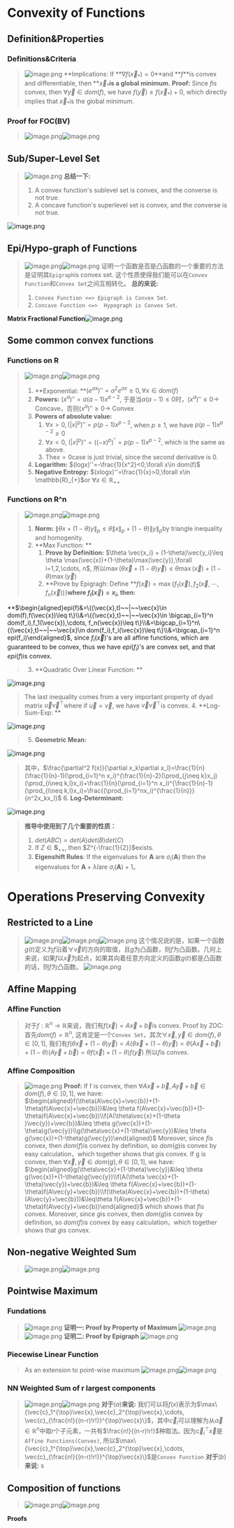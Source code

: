 # Convexity of Functions
## Definition&Properties
### Definitions&Criteria
> ![image.png](Convex_Functions.assets/20231023_2245468186.png)
> **Implications: If **$\nabla f(\vec{x}_*)=0$**and **$f$**is convex and differentiable, then **$\vec{x}_*$**is a global minimum.**
> **Proof:** Since $f$is convex, then $\forall \vec{y}\in dom(f)$, we have $f(\vec{y})\geq f(\vec{x}_*)+0$, which directly implies that $\vec{x}_*$is the global minimum.



### Proof for FOC(BV)
> ![image.png](Convex_Functions.assets/20231023_2245476935.png)![image.png](Convex_Functions.assets/20231023_2245494126.png)




## Sub/Super-Level Set
> ![image.png](Convex_Functions.assets/20231023_2245513924.png)
> **总结一下:**
> 1. A convex function's sublevel set is convex, and the converse is not true.
> 2. A concave function's superlevel set is convex, and the converse is not true.
> 
![image.png](Convex_Functions.assets/20231023_2245531802.png)




## Epi/Hypo-graph of Functions
> ![image.png](Convex_Functions.assets/20231023_2245548465.png)![image.png](Convex_Functions.assets/20231023_2245568651.png)
> 证明一个函数是否是凸函数的一个重要的方法是证明其`Epigraph`is convex set. 这个性质使得我们能可以在`Convex Function`和`Convex Set`之间互相转化。
> **总的来说:**
> 1. `Convex Function <=> Epigraph is Convex Set`.
> 2. `Concave Function <=>  Hypograph is Convex Set`.

**Matrix Fractional Function**![image.png](Convex_Functions.assets/20231023_2245588951.png)


## Some common convex functions
### Functions on R
> ![image.png](Convex_Functions.assets/20231023_2245592268.png)![image.png](Convex_Functions.assets/20231023_2246006779.png)
> 1. **Exponential: **$(e^{ax})''=a^2e^{ax}\geq 0,\forall x\in dom(f)$
> 2. **Powers:** $(x^a)''=a(a-1)x^{a-2}$, 于是当$a(a-1)\leq 0$时，$(x^a)''\leq 0$-> Concave，否则$(x^a)''\geq 0$-> Convex
> 3. **Powers of absolute value:** 
>    1. $\forall x>0, (|x|^p)''=p(p-1)x^{p-2}$, when $p\geq 1$, we have $p(p-1)x^{p-2}\geq 0$
>    2. $\forall x<0$, $(|x|^p)''=((-x)^p)^{''}=p(p-1)x^{p-2}$, which is the same as above.
>    3. The$x=0$case is just trivial, since the second derivative is 0.
> 4. **Logarithm:** $(logx)''=-\frac{1}{x^2}<0,\forall x\in dom(f)$
> 5. **Negative Entropy:** $(xlogx)''=\frac{1}{x}>0,\forall x\in \mathbb{R}_{+}$or $\forall x\in \mathbb{R}_{++}$



### Functions on R^n
> ![image.png](Convex_Functions.assets/20231023_2246025766.png)![image.png](Convex_Functions.assets/20231023_2246036586.png)
> 1. **Norm:** $\|\theta x+(1-\theta)y\|_p\leq \theta \|x\|_p+(1-\theta) \|y\|_p$by triangle inequality and homogenity.
> 2. **Max Function: **
>    1. **Prove by Definition:** $\theta \vec{x_i} + (1-\theta)\vec{y_i}\leq \theta \max(\vec{x})+(1-\theta)\max(\vec{y}),\forall i=1,2,\cdots, n$, 所以$\max(\theta \vec{x}+(1-\theta)\vec{y})\leq \theta \max(\vec{x})+(1-\theta)\max(\vec{y})$
>    2. **Prove by Epigragh:  Define **$f(\vec{x})=\max\{f_1(\vec{x}),f_2(\vec{x},\cdots, f_n(\vec{x}))\}$**where **$f_i(\vec{x})=x_i$**, then:**
> 
 **$\begin{aligned}epi(f)&=\{(\vec{x},t)~~|~~\vec{x}\in dom(f),f(\vec{x})\leq t\}\\&=\{(\vec{x},t)~~|~~\vec{x}\in \bigcap_{i=1}^n dom(f_i),f_1(\vec{x}),\cdots, f_n(\vec{x})\leq t\}\\&=\bigcap_{i=1}^n\{(\vec{x},t)~~|~~\vec{x}\in dom(f_i),f_i(\vec{x})\leq t\}\\&=\bigcap_{i=1}^n epi(f_i)\end{aligned}$, since $f_i(\vec{x})$'s are all affine functions, which are guaranteed to be convex, thus we have $epi(f_i)$'s are convex set, and that $epi(f)$is convex.
> 3. **Quadratic Over Linear Function: **
> 
![image.png](Convex_Functions.assets/20231023_2246053673.png)
> The last inequality comes from a very important property of dyad matrix $\vec{u}\vec{v}^{\top}$where if $\vec{u}=\vec{v}$, we have $\vec{v}\vec{v}^{\top}$is convex.
> 4. **Log-Sum-Exp: **
> 
![image.png](Convex_Functions.assets/20231023_2246063791.png)
> 5. **Geometric Mean:**
> 
![image.png](Convex_Functions.assets/20231023_2246086478.png)
> 其中，$\frac{\partial^2 f(x)}{\partial x_k\partial x_l}=\frac{1}{n}(\frac{1}{n}-1)(\prod_{i=1}^n x_i)^{\frac{1}{n}-2}(\prod_{j\neq k}x_j)(\prod_{i\neq k,l}x_i)+\frac{1}{n}(\prod_{i=1}^n x_i)^{\frac{1}{n}-1}(\prod_{i\neq k,l}x_i)=\frac{(\prod_{i=1}^nx_i)^{\frac{1}{n}}}{n^2x_kx_l}$
> 6. **Log-Determinant:**
> 
![image.png](Convex_Functions.assets/20231023_2246104253.png)
> **推导中使用到了几个重要的性质：**
> 1. $det(ABC)=det(A)det(B)det(C)$
> 2. If $Z\in \mathbf{S}_{++}$, then $Z^{-\frac{1}{2}}$exists.
> 3. **Eigenshift Rules**: If the eigenvalues for $\mathbf{A}$ are $\sigma_i(\mathbf{A})$ then the eigenvalues for $\mathbf{A}+\lambda I$are $\sigma_i(\mathbf{A})+1$。




# Operations Preserving Convexity
## Restricted to a Line
> ![image.png](Convex_Functions.assets/20231023_2246106208.png)![image.png](Convex_Functions.assets/20231023_2246102904.png)![image.png](Convex_Functions.assets/20231023_2246109067.png)
> 这个情况说的是，如果一个函数$g(t)$定义为$f$沿着$\forall \vec{v}$的方向的取值，且$g$为凸函数，则$f$为凸函数。几何上来说，如果$f$以$\vec{x}$为起点，如果其向着任意方向定义的函数$g(t)$都是凸函数的话，则$f$为凸函数。
> ![image.png](Convex_Functions.assets/20231023_2246128604.png)


## Affine Mapping
### Affine Function
> 对于$f:\mathbb{R}^n\to \mathbb{R}$来说，我们有$f(\vec{x})=A\vec{x}+\vec{b}$is convex.
> Proof by ZOC:
> 首先$dom(f)=\mathbb{R}^n$, 这肯定是一个`Convex Set`，其次$\forall\vec{x},\vec{y}\in dom(f),\theta\in [0,1]$, 我们有$f(\theta\vec{x}+(1-\theta)\vec{y})=A(\theta\vec{x}+(1-\theta)\vec{y})=\theta (A\vec{x}+\vec{b})+(1-\theta)(A\vec{y}+\vec{b})=\theta f(\vec{x})+(1-\theta)f(\vec{y})$
> 所以$f$is convex.


### Affine Composition
> ![image.png](Convex_Functions.assets/20231023_2246129018.png)
> **Proof:**
> If f is convex, then $\forall A\vec{x}+\vec{b},A\vec{y}+\vec{b}\in dom(f),\theta \in [0,1]$, we have:
> $\begin{aligned}f(\theta(A\vec{x}+\vec{b})+(1-\theta)f(A\vec{x}+\vec{b}))&\leq \theta f(A\vec{x}+\vec{b})+(1-\theta)f(A\vec{x}+\vec{b})\\f(A(\theta\vec{x}+(1-\theta )\vec{y})+\vec{b})&\leq \theta g(\vec{x})+(1-\theta)g(\vec{y})\\g(\theta\vec{x}+(1-\theta)\vec{y})&\leq \theta g(\vec{x})+(1-\theta)g(\vec{y})\end{aligned}$
> Moreover, since $f$is convex, then $dom(f)$is convex by definition, so $dom(g)$is convex by easy calculation，which together shows that $g$is convex.
> If g is convex, then $\forall \vec{x},\vec{y}\in dom(g),\theta\in [0,1]$, we have:
> $\begin{aligned}g(\theta\vec{x}+(1-\theta)\vec{y})&\leq \theta g(\vec{x})+(1-\theta)g(\vec{y})\\f(A(\theta \vec{x}+(1-\theta)\vec{y})+\vec{b})&\leq \theta f(A\vec{x}+\vec{b})+(1-\theta)f(A\vec{y}+\vec{b})\\f(\theta(A\vec{x}+\vec{b})+(1-\theta)(A\vec{y}+\vec{b}))&\leq\theta f(A\vec{x}+\vec{b})+(1-\theta)f(A\vec{y}+\vec{b})\end{aligned}$
> which shows that $f$is convex.
> Moreover, since $g$is convex, then $dom(g)$is convex by definition, so $dom(f)$is convex by easy calculation，which together shows that $g$is convex.



## Non-negative Weighted Sum
> ![image.png](Convex_Functions.assets/20231023_2246121329.png)![image.png](Convex_Functions.assets/20231023_2246132323.png)



## Pointwise Maximum
### Fundations
> ![image.png](Convex_Functions.assets/20231023_2246135185.png)
> **证明一: Proof by Property of Maximum**
> ![image.png](Convex_Functions.assets/20231023_2246135534.png)![image.png](Convex_Functions.assets/20231023_2246157676.png)
> **证明二: Proof by Epigraph**
> ![image.png](Convex_Functions.assets/20231023_2246167709.png)


### Piecewise Linear Function
> As an extension to point-wise maximum
> ![image.png](Convex_Functions.assets/20231023_2246179087.png)![image.png](Convex_Functions.assets/20231023_2246184725.png)



### NN Weighted Sum of r largest components
> ![image.png](Convex_Functions.assets/20231023_2246206555.png)![image.png](Convex_Functions.assets/20231023_2246223596.png)
> **对于**$(a)$**来说:**
> 我们可以将$f(x)$表示为$\max\{\vec{c}_1^{\top}\vec{x},\vec{c}_2^{\top}\vec{x},\cdots, \vec{c}_{\frac{n!}{(n-r)!r!}}^{\top}\vec{x}\}$，其中$\vec{c}_i$可以理解为从$\vec{\alpha}\in \mathbb{R}^n$中取$r$个子元素，一共有$\frac{n!}{(n-r)!r!}$种取法。因为$\vec{c}_i^{\top}\vec{x}$是`Affine Functions(Convex)`, 所以$\max\{\vec{c}_1^{\top}\vec{x},\vec{c}_2^{\top}\vec{x},\cdots, \vec{c}_{\frac{n!}{(n-r)!r!}}^{\top}\vec{x}\}$是`Convex Function`
> **对于**$(b)$**来说:**
> s



## Composition of functions
> ![image.png](Convex_Functions.assets/20231023_2246227216.png)![image.png](Convex_Functions.assets/20231023_2246243355.png)

**Proofs**

